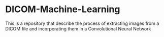 # DICOM-Machine-Learning
This is a repository that describe the process of extracting images from a DICOM file and incorporating them in a Convolutional Neural Network  
